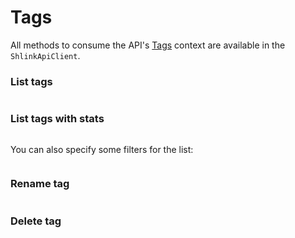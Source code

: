 # Tags

All methods to consume the API's [Tags](https://api-spec.shlink.io/#/Tags) context are available in the `ShlinkApiClient`.

### List tags


```ts
```

### List tags with stats


```ts
```

You can also specify some filters for the list:

```ts
```

### Rename tag

```ts
```

### Delete tag

```ts
```
